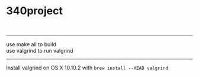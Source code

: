 # 340project

<br><hr>
use make all to build
<br>
use valgrind to run valgrind
<br><hr>
Install valgrind on OS X 10.10.2 with `brew install --HEAD valgrind`
